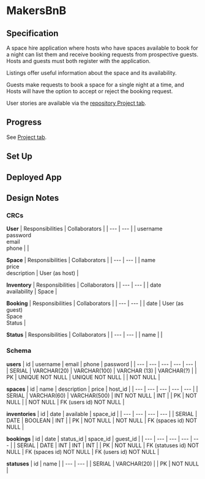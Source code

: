 # MakersBnB

## Specification
A space hire application where hosts who have spaces available to book for a night can list them and receive booking requests from prospective guests. Hosts and guests must both register with the application.

Listings offer useful information about the space and its availability.

Guests make requests to book a space for a single night at a time, and Hosts will have the option to accept or reject the booking request.

User stories are available via the [repository Project tab](https://github.com/elsstrange/MakersBnB/projects/1).

## Progress
See [Project tab](https://github.com/elsstrange/MakersBnB/projects/1).

## Set Up

## Deployed App

## Design Notes

### CRCs

**User** 
| Responsibilities | Collaborators |
| --- | --- |
| username<br>password<br>email<br>phone |  |

**Space** 
| Responsibilities | Collaborators |
| --- | --- |
| name<br>price<br>description | User (as host) |

**Inventory** 
| Responsibilities | Collaborators |
| --- | --- |
| date<br>availability | Space |

**Booking** 
| Responsibilities | Collaborators |
| --- | --- |
| date | User (as guest)<br>Space<br>Status |

**Status** 
| Responsibilities | Collaborators |
| --- | --- |
| name |  |


### Schema

**users** 
| id | username | email | phone | password |
| --- | --- | --- | --- | --- |
| SERIAL | VARCHAR(20) | VARCHAR(100) | VARCHAR (13) | VARCHAR(?) |
| PK | UNIQUE NOT NULL | UNIQUE NOT NULL | | NOT NULL |

**spaces** 
| id | name | description | price | host_id |
| --- | --- | --- | --- | --- |
| SERIAL | VARCHAR(60) | VARCHAR(500) | INT NOT NULL | INT |
| PK | NOT NULL | | NOT NULL | FK (users id) NOT NULL |

**inventories** 
| id | date | available | space_id |
| --- | --- | --- | --- |
| SERIAL | DATE | BOOLEAN | INT |
| PK | NOT NULL | NOT NULL | FK (spaces id) NOT NULL |

**bookings** 
| id | date | status_id | space_id | guest_id |
| --- | --- | --- | --- | --- |
| SERIAL | DATE | INT | INT | INT |
| PK | NOT NULL | FK (statuses id) NOT NULL | FK (spaces id) NOT NULL | FK (users id) NOT NULL |

**statuses**
| id | name |
| --- | --- |
| SERIAL | VARCHAR(20) |
| PK | NOT NULL |
